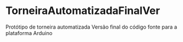 # TorneiraAutomatizadaFinalVer
Protótipo de torneira automatizada
Versão final do código fonte para a plataforma Arduino
